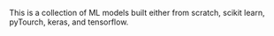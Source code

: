 This is a collection of ML models built either from scratch, scikit learn, pyTourch, keras, and tensorflow.
